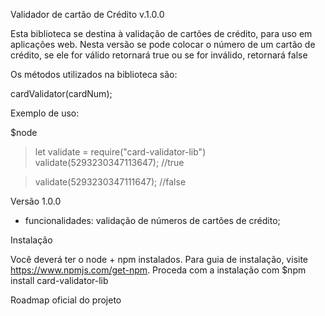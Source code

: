 Validador de cartão de Crédito v.1.0.0

Esta biblioteca se destina à validação de cartões de crédito, para uso em aplicações web. Nesta versão se pode colocar o número de um cartão de crédito, se ele for válido retornará true ou se for inválido, retornará false 

Os métodos utilizados na biblioteca são:

cardValidator(cardNum);

Exemplo de uso:

$node
> let validate = require("card-validator-lib")
> validate(5293230347113647); //true

> validate(5293230347111647); //false

Versão 1.0.0
- funcionalidades: validação de números de cartões de crédito;

Instalação

Você deverá ter o node + npm instalados. Para guia de instalação, visite https://www.npmjs.com/get-npm.
Proceda com a instalação com $npm install card-validator-lib

Roadmap oficial do projeto
